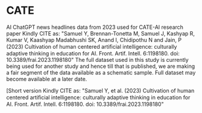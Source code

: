 # CATE
AI ChatGPT news headlines data from 2023 used for CATE-AI research paper
Kindly CITE as:
"Samuel Y, Brennan-Tonetta M, Samuel J, Kashyap R, Kumar V, Kaashyap Madabhushi SK, Anand I, Chidipothu N and Jain, P (2023) Cultivation of human centered artiﬁcial intelligence: culturally adaptive thinking in education for AI. Front. Artif. Intell. 6:1198180. doi: 10.3389/frai.2023.1198180"
The full dataset used in this study is currently being used for another study and hence till that is published, we are making a fair segment of the data available as a schematic sample. Full dataset may become available at a later date. 

[Short version Kindly CITE as:
"Samuel Y, et al. (2023) Cultivation of human centered artiﬁcial intelligence: culturally adaptive thinking in education for AI. Front. Artif. Intell. 6:1198180. doi: 10.3389/frai.2023.1198180"
